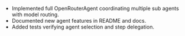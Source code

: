 - Implemented full OpenRouterAgent coordinating multiple sub agents with model routing.
- Documented new agent features in README and docs.
- Added tests verifying agent selection and step delegation.
